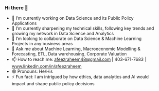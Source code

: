 ### Hi there 👋

- 🔭 I’m currently working on Data Science and its Public Policy Applications
- 🌱 I’m currently sharpening my technical skills, following key trends and growing my network in Data Science and Analytics
- 👯 I’m looking to collaborate on Data Science & Machine Learning Projects in any business areas
- 💬 Ask me about Machine Learning, Macroeconomic Modelling & Forecasting, ETL, Data warehousing, Corporate Valuation
- 📫 How to reach me: afeezraheem48@gmail.com | 403-671-7683 | www.linkedin.com/in/afeezraheem
- 😄 Pronouns: He/His
- ⚡ Fun fact: I am intrigued by how ethics, data analytics and AI would impact and shape public policy decisions
